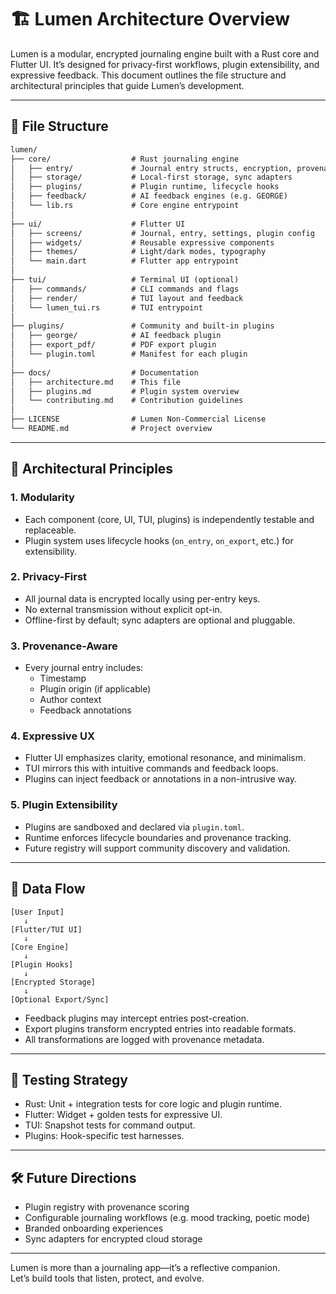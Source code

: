 # 🏗️ Lumen Architecture Overview

Lumen is a modular, encrypted journaling engine built with a Rust core and Flutter UI. It’s designed for privacy-first workflows, plugin extensibility, and expressive feedback. This document outlines the file structure and architectural principles that guide Lumen’s development.

---

## 📁 File Structure

```txt
lumen/
├── core/                  # Rust journaling engine
│   ├── entry/             # Journal entry structs, encryption, provenance
│   ├── storage/           # Local-first storage, sync adapters
│   ├── plugins/           # Plugin runtime, lifecycle hooks
│   ├── feedback/          # AI feedback engines (e.g. GEORGE)
│   └── lib.rs             # Core engine entrypoint
│
├── ui/                    # Flutter UI
│   ├── screens/           # Journal, entry, settings, plugin config
│   ├── widgets/           # Reusable expressive components
│   ├── themes/            # Light/dark modes, typography
│   └── main.dart          # Flutter app entrypoint
│
├── tui/                   # Terminal UI (optional)
│   ├── commands/          # CLI commands and flags
│   ├── render/            # TUI layout and feedback
│   └── lumen_tui.rs       # TUI entrypoint
│
├── plugins/               # Community and built-in plugins
│   ├── george/            # AI feedback plugin
│   ├── export_pdf/        # PDF export plugin
│   └── plugin.toml        # Manifest for each plugin
│
├── docs/                  # Documentation
│   ├── architecture.md    # This file
│   ├── plugins.md         # Plugin system overview
│   └── contributing.md    # Contribution guidelines
│
├── LICENSE                # Lumen Non-Commercial License
└── README.md              # Project overview
```

---

## 🧠 Architectural Principles

### 1. **Modularity**

- Each component (core, UI, TUI, plugins) is independently testable and replaceable.
- Plugin system uses lifecycle hooks (`on_entry`, `on_export`, etc.) for extensibility.

### 2. **Privacy-First**

- All journal data is encrypted locally using per-entry keys.
- No external transmission without explicit opt-in.
- Offline-first by default; sync adapters are optional and pluggable.

### 3. **Provenance-Aware**

- Every journal entry includes:
  - Timestamp
  - Plugin origin (if applicable)
  - Author context
  - Feedback annotations

### 4. **Expressive UX**

- Flutter UI emphasizes clarity, emotional resonance, and minimalism.
- TUI mirrors this with intuitive commands and feedback loops.
- Plugins can inject feedback or annotations in a non-intrusive way.

### 5. **Plugin Extensibility**

- Plugins are sandboxed and declared via `plugin.toml`.
- Runtime enforces lifecycle boundaries and provenance tracking.
- Future registry will support community discovery and validation.

---

## 🔄 Data Flow

```text
[User Input]
   ↓
[Flutter/TUI UI]
   ↓
[Core Engine]
   ↓
[Plugin Hooks]
   ↓
[Encrypted Storage]
   ↓
[Optional Export/Sync]
```

- Feedback plugins may intercept entries post-creation.
- Export plugins transform encrypted entries into readable formats.
- All transformations are logged with provenance metadata.

---

## 🧪 Testing Strategy

- Rust: Unit + integration tests for core logic and plugin runtime.
- Flutter: Widget + golden tests for expressive UI.
- TUI: Snapshot tests for command output.
- Plugins: Hook-specific test harnesses.

---

## 🛠️ Future Directions

- Plugin registry with provenance scoring
- Configurable journaling workflows (e.g. mood tracking, poetic mode)
- Branded onboarding experiences
- Sync adapters for encrypted cloud storage

---

Lumen is more than a journaling app—it’s a reflective companion.  
Let’s build tools that listen, protect, and evolve.
